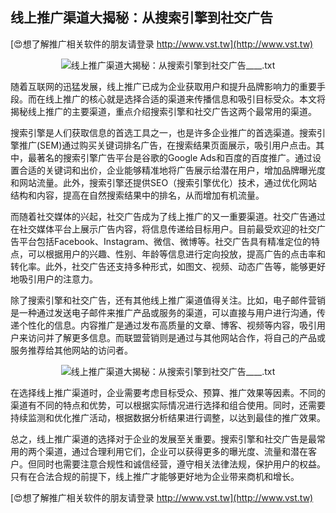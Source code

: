 ## **线上推广渠道大揭秘：从搜索引擎到社交广告**

[😍想了解推广相关软件的朋友请登录 http://www.vst.tw](http://www.vst.tw)

 <center><img src="https://vst.tw/MP4/tuiguang/png/2.png" alt="线上推广渠道大揭秘：从搜索引擎到社交广告____.txt"></center>

随着互联网的迅猛发展，线上推广已成为企业获取用户和提升品牌影响力的重要手段。而在线上推广的核心就是选择合适的渠道来传播信息和吸引目标受众。本文将揭秘线上推广的主要渠道，重点介绍搜索引擎和社交广告这两个最常用的渠道。

搜索引擎是人们获取信息的首选工具之一，也是许多企业推广的首选渠道。搜索引擎推广(SEM)通过购买关键词排名广告，在搜索结果页面展示，吸引用户点击。其中，最著名的搜索引擎广告平台是谷歌的Google Ads和百度的百度推广。通过设置合适的关键词和出价，企业能够精准地将广告展示给潜在用户，增加品牌曝光度和网站流量。此外，搜索引擎还提供SEO（搜索引擎优化）技术，通过优化网站结构和内容，提高在自然搜索结果中的排名，从而增加有机流量。

而随着社交媒体的兴起，社交广告成为了线上推广的又一重要渠道。社交广告通过在社交媒体平台上展示广告内容，将信息传递给目标用户。目前最受欢迎的社交广告平台包括Facebook、Instagram、微信、微博等。社交广告具有精准定位的特点，可以根据用户的兴趣、性别、年龄等信息进行定向投放，提高广告的点击率和转化率。此外，社交广告还支持多种形式，如图文、视频、动态广告等，能够更好地吸引用户的注意力。

除了搜索引擎和社交广告，还有其他线上推广渠道值得关注。比如，电子邮件营销是一种通过发送电子邮件来推广产品或服务的渠道，可以直接与用户进行沟通，传递个性化的信息。内容推广是通过发布高质量的文章、博客、视频等内容，吸引用户来访问并了解更多信息。而联盟营销则是通过与其他网站合作，将自己的产品或服务推荐给其他网站的访问者。

 <center><img src="https://vst.tw/MP4/tuiguang/png/3.png" alt="线上推广渠道大揭秘：从搜索引擎到社交广告____.txt"></center>

在选择线上推广渠道时，企业需要考虑目标受众、预算、推广效果等因素。不同的渠道有不同的特点和优势，可以根据实际情况进行选择和组合使用。同时，还需要持续监测和优化推广活动，根据数据分析结果进行调整，以达到最佳的推广效果。

总之，线上推广渠道的选择对于企业的发展至关重要。搜索引擎和社交广告是最常用的两个渠道，通过合理利用它们，企业可以获得更多的曝光度、流量和潜在客户。但同时也需要注意合规性和诚信经营，遵守相关法律法规，保护用户的权益。只有在合法合规的前提下，线上推广才能够更好地为企业带来商机和增长。

[😍想了解推广相关软件的朋友请登录 http://www.vst.tw](http://www.vst.tw)



